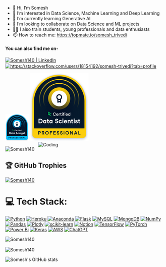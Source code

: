 - 👋 Hi, I’m Somesh
- 👀 I’m interested in Data Science, Machine Learning and Deep Learning
- 🌱 I’m currently learning Generative AI
- 💞️ I’m looking to collaborate on Data Science and ML projects
- 🏋️‍♂️ I also train students, young professionals and data enthusiasts 
- 📫 How to reach me: https://topmate.io/somesh_trivedi

#### You can also find me on- 
[<img align="center" alt="Somesh140 | LinkedIn" width="30px" src="https://img.icons8.com/color/48/000000/linkedin.png" />][linkedin]
<a href="https://stackoverflow.com/users/18154192/somesh-trivedi?tab=profile" target="blank"><img align="center" src="https://raw.githubusercontent.com/rahuldkjain/github-profile-readme-generator/master/src/images/icons/Social/stack-overflow.svg" alt="https://stackoverflow.com/users/18154192/somesh-trivedi?tab=profile" height="30" width="40" /></a>
<br>

[linkedin]: https://www.linkedin.com/in/somesh-trivedi-belief/



![alt test](https://github.com/Somesh140/Somesh140/blob/main/data_analyst_professional_badge.png) ![alt text](https://github.com/Somesh140/Somesh140/blob/main/data_scientist_professional_badge.png)
<img  align="right" alt="Coding" width="400" src="https://camo.githubusercontent.com/4d9f5ecceb711eec6e2018f38a5677dc657c9738d4a65ba3b928c41c0a45b439/68747470733a2f2f6d69726f2e6d656469756d2e636f6d2f6d61782f313336302f302a37513379765349765f7430696f4a2d5a2e676966" alt="gif">
<p align="left"> <img src="https://komarev.com/ghpvc/?username=Somesh140&label=Profile%20views&color=0e75b6&style=flat" alt="Somesh140" /> </p>

## 🏆 GitHub Trophies
<p align="left"> <a href="https://github.com/ryo-ma/github-profile-trophy"><img src="https://github-profile-trophy.vercel.app/?username=Somesh140" alt="Somesh140" /></a> </p>


# 💻 Tech Stack:
[![Python](https://img.shields.io/badge/python-3670A0?style=for-the-badge&logo=python&logoColor=ffdd54)](https://www.python.org/doc/)   [![Heroku](https://img.shields.io/badge/heroku-%23430098.svg?style=for-the-badge&logo=heroku&logoColor=white)](https://devcenter.heroku.com/) [![Anaconda](https://img.shields.io/badge/Anaconda-%2344A833.svg?style=for-the-badge&logo=anaconda&logoColor=white)](https://www.anaconda.com/products/distribution) [![Flask](https://img.shields.io/badge/flask-%23000.svg?style=for-the-badge&logo=flask&logoColor=white)](https://flask.palletsprojects.com/en/2.2.x/) [![MySQL](https://img.shields.io/badge/mysql-%2300f.svg?style=for-the-badge&logo=mysql&logoColor=white)](https://dev.mysql.com/doc/) [![MongoDB](https://img.shields.io/badge/MongoDB-%234ea94b.svg?style=for-the-badge&logo=mongodb&logoColor=white)](https://www.mongodb.com/docs/)   [![NumPy](https://img.shields.io/badge/numpy-%23013243.svg?style=for-the-badge&logo=numpy&logoColor=white)](https://pypi.org/project/numpy/) [![Pandas](https://img.shields.io/badge/pandas-%23150458.svg?style=for-the-badge&logo=pandas&logoColor=white)](https://pypi.org/project/pandas/) [![Plotly](https://img.shields.io/badge/Plotly-%233F4F75.svg?style=for-the-badge&logo=plotly&logoColor=white)](https://pypi.org/project/plotly/) [![scikit-learn](https://img.shields.io/badge/scikit--learn-%23F7931E.svg?style=for-the-badge&logo=scikit-learn&logoColor=white)](https://pypi.org/project/scikit-learn/) [![Notion](https://img.shields.io/badge/Notion-%23000000.svg?style=for-the-badge&logo=notion&logoColor=white)](https://www.notion.so/) [![TensorFlow](https://img.shields.io/badge/TensorFlow-%23FF6F00.svg?style=for-the-badge&logo=TensorFlow&logoColor=white)](https://pypi.org/project/tensorflow/) 	[![PyTorch](https://img.shields.io/badge/PyTorch-%23EE4C2C.svg?style=for-the-badge&logo=PyTorch&logoColor=white)](https://pypi.org/project/pytorch/) [![Power Bi](https://img.shields.io/badge/power_bi-F2C811?style=for-the-badge&logo=powerbi&logoColor=black)](https://powerbi.microsoft.com/en-in/) [![Keras](https://img.shields.io/badge/Keras-%23D00000.svg?style=for-the-badge&logo=Keras&logoColor=white)](https://keras.io/) [![AWS](https://img.shields.io/badge/AWS-%23FF9900.svg?style=for-the-badge&logo=amazon-aws&logoColor=white)](https://aws.amazon.com/console/) [![ChatGPT](https://img.shields.io/badge/chatGPT-74aa9c?style=for-the-badge&logo=openai&logoColor=white)](https://chat.openai.com/)

<p align="left"> <img src="https://komarev.com/ghpvc/?username=Somesh140&label=Profile%20views&color=0e75b6&style=flat" alt="Somesh140" /> </p>



<!---
[![Top Langs](https://github-readme-stats.vercel.app/api/top-langs/?username=Somesh140&langs_count=8)](https://github.com/Somesh140/github-readme-stats)
--->

<p><img align="center" src="https://github-readme-streak-stats.herokuapp.com/?user=Somesh140&" alt="Somesh140" /></p>



![Somesh's GitHub stats](https://github-readme-stats.vercel.app/api?username=Somesh140&count_private=true)

<!---
Somesh140/Somesh140 is a ✨ special ✨ repository because its `README.md` (this file) appears on your GitHub profile.
You can click the Preview link to take a look at your changes.
--->
